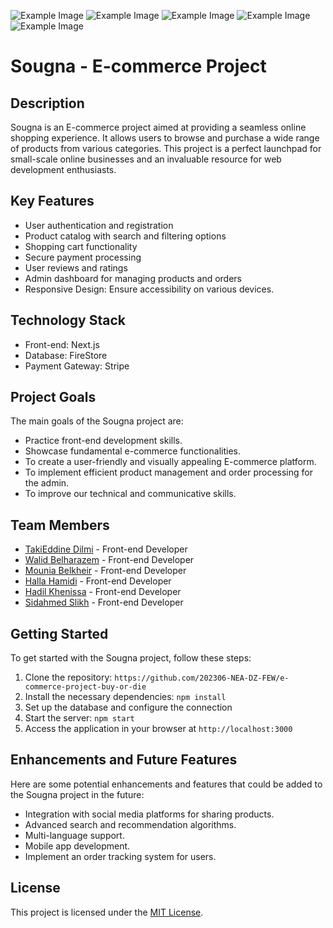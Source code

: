 ![Example Image](https://imgur.com/44mNzIZ)
![Example Image](https://imgur.com/mdEghpR)
![Example Image](https://imgur.com/f8OPojg)
![Example Image](https://imgur.com/P4L60JJ)
![Example Image](https://imgur.com/1V4kQGc)

# Sougna - E-commerce Project

## Description
Sougna is an E-commerce project aimed at providing a seamless online shopping experience. It allows users to browse and purchase a wide range of products from various categories.
This project is a perfect launchpad for small-scale online businesses and an invaluable resource for web development enthusiasts.

## Key Features
- User authentication and registration
- Product catalog with search and filtering options
- Shopping cart functionality
- Secure payment processing
- User reviews and ratings
- Admin dashboard for managing products and orders
- Responsive Design: Ensure accessibility on various devices.

## Technology Stack
- Front-end: Next.js
- Database: FireStore
- Payment Gateway: Stripe

## Project Goals
The main goals of the Sougna project are:
- Practice front-end development skills.
- Showcase fundamental e-commerce functionalities.
- To create a user-friendly and visually appealing E-commerce platform.
- To implement efficient product management and order processing for the admin.
- To improve our technical and communicative skills.

## Team Members
- [TakiEddine Dilmi](https://github.com/takidilmi) - Front-end Developer
- [Walid Belharazem](https://github.com/walidbelharazem) - Front-end Developer
- [Mounia Belkheir](https://github.com/MouniaBelkheir) - Front-end Developer
- [Halla Hamidi](https://github.com/Halla24) - Front-end Developer
- [Hadil Khenissa](https://github.com/hadilkhe) - Front-end Developer
- [Sidahmed Slikh](https://github.com/Zino0031) - Front-end Developer

## Getting Started
To get started with the Sougna project, follow these steps:
1. Clone the repository: `https://github.com/202306-NEA-DZ-FEW/e-commerce-project-buy-or-die`
2. Install the necessary dependencies: `npm install`
3. Set up the database and configure the connection
4. Start the server: `npm start`
5. Access the application in your browser at `http://localhost:3000`

## Enhancements and Future Features
Here are some potential enhancements and features that could be added to the Sougna project in the future:
- Integration with social media platforms for sharing products.
- Advanced search and recommendation algorithms.
- Multi-language support.
- Mobile app development.
- Implement an order tracking system for users.

## License
This project is licensed under the [MIT License](LICENSE).
